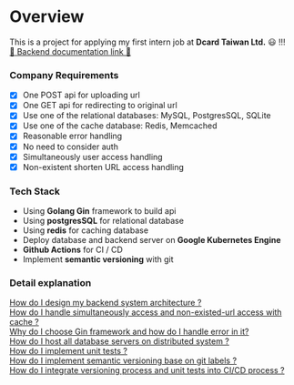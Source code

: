 # Overview
This is a project for applying my first intern job at **Dcard Taiwan Ltd.** 😃 !!!  
[🔗 Backend documentation link 🔗](https://documenter.getpostman.com/view/12176709/UVypycK7)

### Company Requirements

- [x] One POST api for uploading url 
- [x] One GET api for redirecting to original url
- [x] Use one of the relational databases: MySQL, PostgresSQL, SQLite
- [x] Use one of the cache database: Redis, Memcached
- [x] Reasonable error handling
- [x] No need to consider auth
- [x] Simultaneously user access handling
- [x] Non-existent shorten URL access handling

### Tech Stack
* Using **Golang Gin** framework to build api
* Using **postgresSQL** for relational database
* Using **redis** for caching database
* Deploy database and backend server on **Google Kubernetes Engine**
* **Github Actions** for CI / CD
* Implement **semantic versioning** with git

### Detail explanation
[How do I design my backend system architecture ?]()  
[How do I handle simultaneously access and non-existed-url access with cache ?]()  
[Why do I choose Gin framework and how do I handle error in it?]()  
[How do I host all database servers on distributed system ?]()  
[How do I implement unit tests ?]()  
[How do I implement semantic versioning base on git labels ?]()  
[How do I integrate versioning process and unit tests into CI/CD process ?]()  





